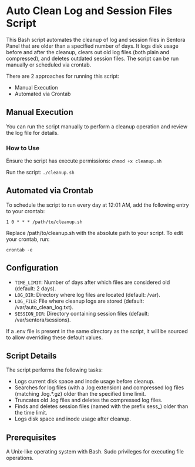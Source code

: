 # Auto Clean Log and Session Files Script
This Bash script automates the cleanup of log and session files in Sentora Panel that are older than a specified number of days. It logs disk usage before and after the cleanup, clears out old log files (both plain and compressed), and deletes outdated session files. The script can be run manually or scheduled via crontab.

There are 2 approaches for running this script:
- Manual Execution
- Automated via Crontab

## Manual Execution
You can run the script manually to perform a cleanup operation and review the log file for details.

### How to Use
Ensure the script has execute permissions:
`chmod +x cleanup.sh`

Run the script:
`./cleanup.sh`

## Automated via Crontab
To schedule the script to run every day at 12:01 AM, add the following entry to your crontab:

`1 0 * * * /path/to/cleanup.sh`

Replace /path/to/cleanup.sh with the absolute path to your script. To edit your crontab, run:

`crontab -e`

## Configuration
- `TIME_LIMIT`: Number of days after which files are considered old (default: 2 days).
- `LOG_DIR`: Directory where log files are located (default: /var).
- `LOG_FILE`: File where cleanup logs are stored (default: /var/auto_clean_log.txt).
- `SESSION_DIR`: Directory containing session files (default: /var/sentora/sessions).

If a .env file is present in the same directory as the script, it will be sourced to allow overriding these default values.

## Script Details
The script performs the following tasks:

- Logs current disk space and inode usage before cleanup.
- Searches for log files (with a .log extension) and compressed log files (matching .log.*.gz) older than the specified time limit.
- Truncates old .log files and deletes the compressed log files.
- Finds and deletes session files (named with the prefix sess_) older than the time limit.
- Logs disk space and inode usage after cleanup.

## Prerequisites
A Unix-like operating system with Bash.
Sudo privileges for executing file operations.